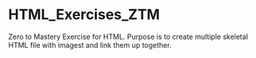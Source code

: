 # HTML_Exercises_ZTM
Zero to Mastery Exercise for HTML. Purpose is to create multiple skeletal HTML file with imagest and link them up together.
